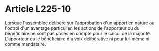 # Article L225-10

Lorsque l'assemblée délibère sur l'approbation d'un apport en nature ou l'octroi d'un avantage particulier, les actions de l'apporteur ou du bénéficiaire ne sont pas prises en compte pour le calcul de la majorité.   L'apporteur ou le bénéficiaire n'a voix délibérative ni pour lui-même ni comme mandataire.